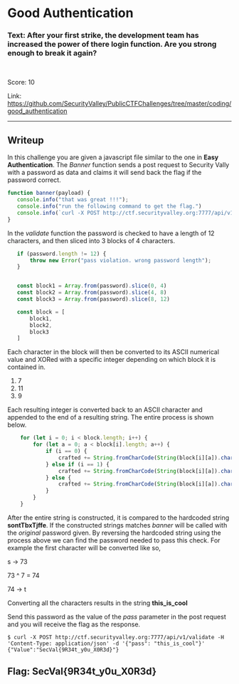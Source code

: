 # Good Authentication

### Text: After your first strike, the development team has increased the power of there login function. Are you strong enough to break it again? 

&nbsp;

Score: 10

Link: https://github.com/SecurityValley/PublicCTFChallenges/tree/master/coding/good_authentication

---
 ## Writeup

 In this challenge you are given a javascript file similar to the one in **Easy Authentication**. The *Banner* function sends a post request to Security Vally with a password as data and claims it will send back the flag if the password correct.

 ```javascript
function banner(payload) {
    console.info("that was great !!!");
    console.info("run the following command to get the flag.")
    console.info(`curl -X POST http://ctf.securityvalley.org:7777/api/v1/validate -H 'Content-Type: application/json' -d '{"pass": "${payload}"}'`)
}
```

In the *validate* function the password is checked to have a length of 12 characters, and then sliced into 3 blocks of 4 characters.

 ```javascript
    if (password.length != 12) {
        throw new Error("pass violation. wrong password length");
    }


    const block1 = Array.from(password).slice(0, 4)
    const block2 = Array.from(password).slice(4, 8)
    const block3 = Array.from(password).slice(8, 12)

    const block = [
        block1,
        block2,
        block3
    ]
```

Each character in the block will then be converted to its ASCII numerical value and XORed with a specific integer depending on which block it is contained in.   

1. 7
2. 11
9. 9

Each resulting integer is converted back to an ASCII character and appended to the end of a resulting string. The entire process is shown below.

```javascript
    for (let i = 0; i < block.length; i++) {
        for (let a = 0; a < block[i].length; a++) {
            if (i == 0) {
                crafted += String.fromCharCode(String(block[i][a]).charCodeAt(0) ^ 7)
            } else if (i == 1) {
                crafted += String.fromCharCode(String(block[i][a]).charCodeAt(0) ^ 11)
            } else {
                crafted += String.fromCharCode(String(block[i][a]).charCodeAt(0) ^ 9)
            }
        }
    }
```

After the entire string is constructed, it is compared to the hardcoded string **sontTbxTjffe**. If the constructed strings matches *banner* will be called with the *original* password given. By reversing the hardcoded string using the process above we can find the password needed to pass this check. For example the first character will be converted like so,

s -> 73

73 ^ 7 = 74

74 -> t

Converting all the characters results in the string **this_is_cool**

Send this password as the value of the *pass* parameter in the post request and you will receive the flag as the response.
```
$ curl -X POST http://ctf.securityvalley.org:7777/api/v1/validate -H 'Content-Type: application/json' -d '{"pass": "this_is_cool"}'   
{"Value":"SecVal{9R34t_y0u_X0R3d}"}
```

## Flag: SecVal{9R34t_y0u_X0R3d}